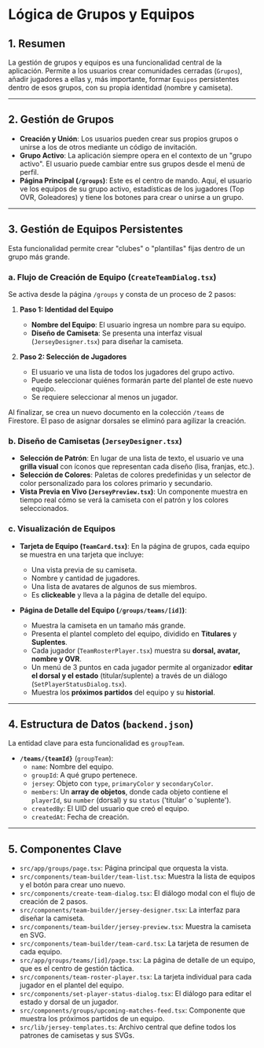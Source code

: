 # Lógica de Grupos y Equipos

## 1. Resumen

La gestión de grupos y equipos es una funcionalidad central de la aplicación. Permite a los usuarios crear comunidades cerradas (`Grupos`), añadir jugadores a ellas y, más importante, formar `Equipos` persistentes dentro de esos grupos, con su propia identidad (nombre y camiseta).

---

## 2. Gestión de Grupos

-   **Creación y Unión**: Los usuarios pueden crear sus propios grupos o unirse a los de otros mediante un código de invitación.
-   **Grupo Activo**: La aplicación siempre opera en el contexto de un "grupo activo". El usuario puede cambiar entre sus grupos desde el menú de perfil.
-   **Página Principal (`/groups`)**: Este es el centro de mando. Aquí, el usuario ve los equipos de su grupo activo, estadísticas de los jugadores (Top OVR, Goleadores) y tiene los botones para crear o unirse a un grupo.

---

## 3. Gestión de Equipos Persistentes

Esta funcionalidad permite crear "clubes" o "plantillas" fijas dentro de un grupo más grande.

### a. Flujo de Creación de Equipo (`CreateTeamDialog.tsx`)

Se activa desde la página `/groups` y consta de un proceso de 2 pasos:

1.  **Paso 1: Identidad del Equipo**
    -   **Nombre del Equipo**: El usuario ingresa un nombre para su equipo.
    -   **Diseño de Camiseta**: Se presenta una interfaz visual (`JerseyDesigner.tsx`) para diseñar la camiseta.

2.  **Paso 2: Selección de Jugadores**
    -   El usuario ve una lista de todos los jugadores del grupo activo.
    -   Puede seleccionar quiénes formarán parte del plantel de este nuevo equipo.
    -   Se requiere seleccionar al menos un jugador.

Al finalizar, se crea un nuevo documento en la colección `/teams` de Firestore. El paso de asignar dorsales se eliminó para agilizar la creación.

### b. Diseño de Camisetas (`JerseyDesigner.tsx`)

-   **Selección de Patrón**: En lugar de una lista de texto, el usuario ve una **grilla visual** con íconos que representan cada diseño (lisa, franjas, etc.).
-   **Selección de Colores**: Paletas de colores predefinidas y un selector de color personalizado para los colores primario y secundario.
-   **Vista Previa en Vivo (`JerseyPreview.tsx`)**: Un componente muestra en tiempo real cómo se verá la camiseta con el patrón y los colores seleccionados.

### c. Visualización de Equipos

-   **Tarjeta de Equipo (`TeamCard.tsx`)**: En la página de grupos, cada equipo se muestra en una tarjeta que incluye:
    -   Una vista previa de su camiseta.
    -   Nombre y cantidad de jugadores.
    -   Una lista de avatares de algunos de sus miembros.
    -   Es **clickeable** y lleva a la página de detalle del equipo.

-   **Página de Detalle del Equipo (`/groups/teams/[id]`)**:
    -   Muestra la camiseta en un tamaño más grande.
    -   Presenta el plantel completo del equipo, dividido en **Titulares** y **Suplentes**.
    -   Cada jugador (`TeamRosterPlayer.tsx`) muestra su **dorsal, avatar, nombre y OVR**.
    -   Un menú de 3 puntos en cada jugador permite al organizador **editar el dorsal y el estado** (titular/suplente) a través de un diálogo (`SetPlayerStatusDialog.tsx`).
    -   Muestra los **próximos partidos** del equipo y su **historial**.

---

## 4. Estructura de Datos (`backend.json`)

La entidad clave para esta funcionalidad es `groupTeam`.

-   **`/teams/{teamId}`** (`groupTeam`):
    -   `name`: Nombre del equipo.
    -   `groupId`: A qué grupo pertenece.
    -   `jersey`: Objeto con `type`, `primaryColor` y `secondaryColor`.
    -   `members`: Un **array de objetos**, donde cada objeto contiene el `playerId`, su `number` (dorsal) y su `status` ('titular' o 'suplente').
    -   `createdBy`: El UID del usuario que creó el equipo.
    -   `createdAt`: Fecha de creación.

---

## 5. Componentes Clave

-   `src/app/groups/page.tsx`: Página principal que orquesta la vista.
-   `src/components/team-builder/team-list.tsx`: Muestra la lista de equipos y el botón para crear uno nuevo.
-   `src/components/create-team-dialog.tsx`: El diálogo modal con el flujo de creación de 2 pasos.
-   `src/components/team-builder/jersey-designer.tsx`: La interfaz para diseñar la camiseta.
-   `src/components/team-builder/jersey-preview.tsx`: Muestra la camiseta en SVG.
-   `src/components/team-builder/team-card.tsx`: La tarjeta de resumen de cada equipo.
-   `src/app/groups/teams/[id]/page.tsx`: La página de detalle de un equipo, que es el centro de gestión táctica.
-   `src/components/team-roster-player.tsx`: La tarjeta individual para cada jugador en el plantel del equipo.
-   `src/components/set-player-status-dialog.tsx`: El diálogo para editar el estado y dorsal de un jugador.
-   `src/components/groups/upcoming-matches-feed.tsx`: Componente que muestra los próximos partidos de un equipo.
-   `src/lib/jersey-templates.ts`: Archivo central que define todos los patrones de camisetas y sus SVGs.

